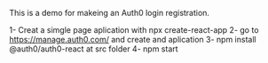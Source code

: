 
This is a demo for makeing an Auth0 login registration.

1- Creat a simgle page aplication with npx create-react-app 
2- go to https://manage.auth0.com/ and create and aplication
3- npm install @auth0/auth0-react at src folder
4- npm start

